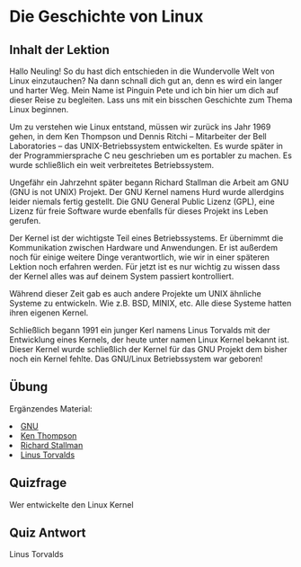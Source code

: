 # Die Geschichte von Linux

## Inhalt der Lektion

Hallo Neuling! So du hast dich entschieden in die Wundervolle Welt von Linux einzutauchen? Na dann schnall dich gut an, denn es wird ein langer und harter Weg. Mein Name ist Pinguin Pete und ich bin hier um dich auf dieser Reise zu begleiten. Lass uns mit ein bisschen Geschichte zum Thema Linux beginnen.

Um zu verstehen wie Linux entstand, müssen wir zurück ins Jahr 1969 gehen, in dem Ken Thompson und Dennis Ritchi – Mitarbeiter der Bell Laboratories – das UNIX-Betriebssystem entwickelten. Es wurde später in der Programmiersprache C neu geschrieben um es portabler zu machen. Es wurde schließlich ein weit verbreitetes Betriebssystem.

Ungefähr ein Jahrzehnt später begann Richard Stallman die Arbeit am GNU (GNU is not UNIX) Projekt. Der GNU Kernel namens Hurd wurde allerdgins leider niemals fertig gestellt. Die GNU General Public Lizenz (GPL), eine Lizenz für freie Software wurde ebenfalls für dieses Projekt ins Leben gerufen.

Der Kernel ist der wichtigste Teil eines Betriebssystems. Er übernimmt die Kommunikation zwischen Hardware und Anwendungen. Er ist außerdem noch für einige weitere Dinge verantwortlich, wie wir in einer späteren Lektion noch erfahren werden. Für jetzt ist es nur wichtig zu wissen dass der Kernel alles was auf deinem System passiert kontrolliert.

Während dieser Zeit gab es auch andere Projekte um UNIX ähnliche Systeme zu entwickeln. Wie z.B. BSD, MINIX, etc. Alle diese Systeme hatten ihren eigenen Kernel.

Schließlich begann 1991 ein junger Kerl namens Linus Torvalds mit der Entwicklung eines Kernels, der heute unter namen Linux Kernel bekannt ist. Dieser Kernel wurde schließlich der Kernel für das GNU Projekt dem bisher noch ein Kernel fehlte. Das GNU/Linux Betriebssystem war geboren!

## Übung

Ergänzendes Material:
<li><a href='https://www.gnu.org/home.de.html'>GNU</a></li>
<li><a href='https://de.wikipedia.org/wiki/Ken_Thompson'>Ken Thompson</a></li>
<li><a href='https://stallman.org/'>Richard Stallman</a></li>
<li><a href='https://de.wikipedia.org/wiki/Linus_Torvalds'>Linus Torvalds</a></li>

## Quizfrage

Wer entwickelte den Linux Kernel

## Quiz Antwort

Linus Torvalds
